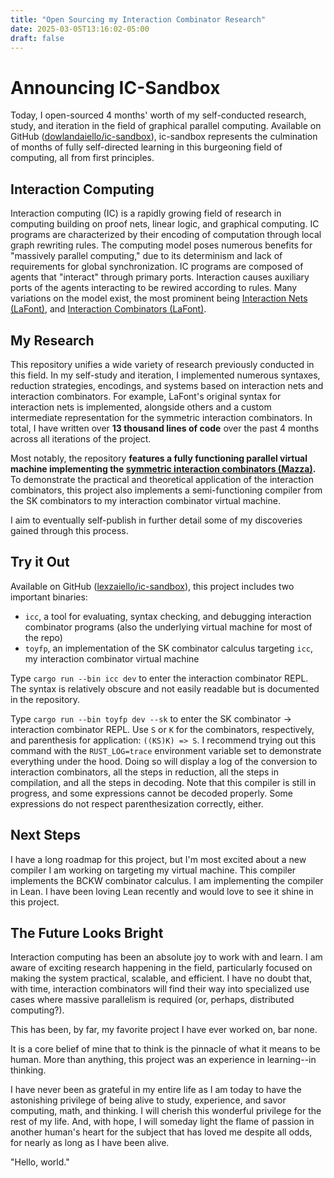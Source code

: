 ```yaml
---
title: "Open Sourcing my Interaction Combinator Research"
date: 2025-03-05T13:16:02-05:00
draft: false
---
```


# Announcing IC-Sandbox

Today, I open-sourced 4 months' worth of my self-conducted research, study, and iteration in the field of graphical parallel computing. Available on GitHub ([dowlandaiello/ic-sandbox](https://github.com/dowlandaiello/ic-sandbox)), ic-sandbox represents the culmination of months of fully self-directed learning in this burgeoning field of computing, all from first principles.

## Interaction Computing

Interaction computing (IC) is a rapidly growing field of research in computing building on proof nets, linear logic, and graphical computing. IC programs are characterized by their encoding of computation through local graph rewriting rules. The computing model poses numerous benefits for "massively parallel computing," due to its determinism and lack of requirements for global synchronization. IC programs are composed of agents that "interact" through primary ports. Interaction causes auxiliary ports of the agents interacting to be rewired according to rules. Many variations on the model exist, the most prominent being [Interaction Nets (LaFont)](https://dl.acm.org/doi/pdf/10.1145/96709.96718), and [Interaction Combinators (LaFont)](https://core.ac.uk/download/pdf/81113716.pdf).

## My Research

This repository unifies a wide variety of research previously conducted in this field. In my self-study and iteration, I implemented numerous syntaxes, reduction strategies, encodings, and systems based on interaction nets and interaction combinators. For example, LaFont's original syntax for interaction nets is implemented, alongside others and a custom intermediate representation for the symmetric interaction combinators. In total, I have written over **13 thousand lines of code** over the past 4 months across all iterations of the project.

Most notably, the repository **features a fully functioning parallel virtual machine implementing the [symmetric interaction combinators (Mazza)](https://lipn.univ-paris13.fr/~mazza/papers/CombSem-MSCS.pdf).** To demonstrate the practical and theoretical application of the interaction combinators, this project also implements a semi-functioning compiler from the SK combinators to my interaction combinator virtual machine.

I aim to eventually self-publish in further detail some of my discoveries gained through this process.

## Try it Out

Available on GitHub ([lexzaiello/ic-sandbox](https://github.com/dowlandaiello/ic-sandbox)), this project includes two important binaries:

- `icc`, a tool for evaluating, syntax checking, and debugging interaction combinator programs (also the underlying virtual machine for most of the repo)
- `toyfp`, an implementation of the SK combinator calculus targeting `icc`, my interaction combinator virtual machine

Type `cargo run --bin icc dev` to enter the interaction combinator REPL. The syntax is relatively obscure and not easily readable but is documented in the repository.

Type `cargo run --bin toyfp dev --sk` to enter the SK combinator -> interaction combinator REPL. Use `S` or `K` for the combinators, respectively, and parenthesis for application: `((KS)K) => S`. I recommend trying out this command with the `RUST_LOG=trace` environment variable set to demonstrate everything under the hood. Doing so will display a log of the conversion to interaction combinators, all the steps in reduction, all the steps in compilation, and all the steps in decoding. Note that this compiler is still in progress,  and some expressions cannot be decoded properly. Some expressions do not respect parenthesization correctly, either.

## Next Steps

I have a long roadmap for this project, but I'm most excited about a new compiler I am working on targeting my virtual machine. This compiler implements the BCKW combinator calculus. I am implementing the compiler in Lean. I have been loving Lean recently and would love to see it shine in this project.

## The Future Looks Bright

Interaction computing has been an absolute joy to work with and learn. I am aware of exciting research happening in the field, particularly focused on making the system practical, scalable, and efficient. I have no doubt that, with time, interaction combinators will find their way into specialized use cases where massive parallelism is required (or, perhaps, distributed computing?).

This has been, by far, my favorite project I have ever worked on, bar none.

It is a core belief of mine that to think is the pinnacle of what it means to be human. More than anything, this project was an experience in learning--in thinking.

I have never been as grateful in my entire life as I am today to have the astonishing privilege of being alive to study, experience, and savor computing, math, and thinking. I will cherish this wonderful privilege for the rest of my life. And, with hope, I will someday light the flame of passion in another human's heart for the subject that has loved me despite all odds, for nearly as long as I have been alive.

"Hello, world."
